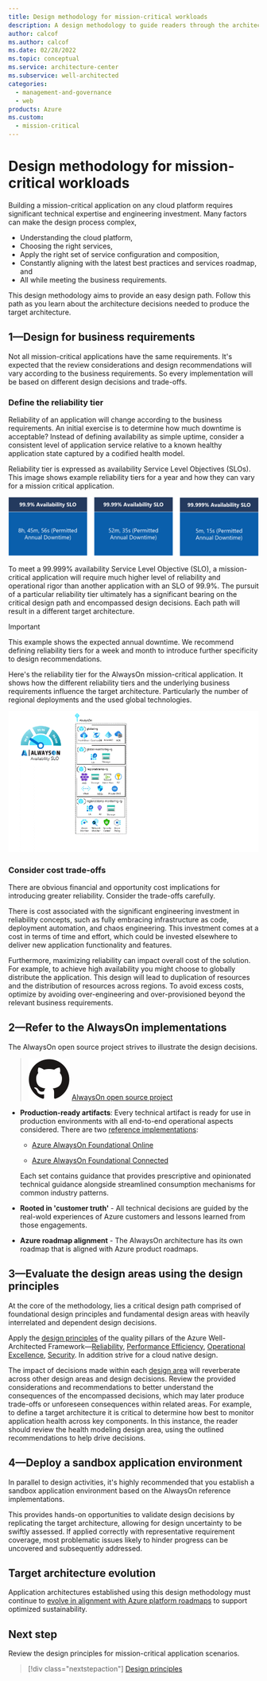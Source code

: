 ```yaml
---
title: Design methodology for mission-critical workloads
description: A design methodology to guide readers through the architectural process of building a mature mission-critical application on Microsoft Azure.
author: calcof
ms.author: calcof
ms.date: 02/28/2022
ms.topic: conceptual
ms.service: architecture-center
ms.subservice: well-architected
categories:
  - management-and-governance
  - web
products: Azure
ms.custom:
  - mission-critical
---
```


# Design methodology for mission-critical workloads

Building a mission-critical application on any cloud platform requires significant technical expertise and engineering investment. Many factors can make the design process complex,

- Understanding the cloud platform,
- Choosing the right services,
- Apply the right set of service configuration and composition,
- Constantly aligning with the latest best practices and services roadmap, and
- All while meeting the business requirements.

This design methodology aims to provide an easy design path. Follow this path as you learn about the architecture decisions needed to produce the target architecture.

<!insert visual>

## 1&mdash;Design for business requirements

Not all mission-critical applications have the same requirements. It's expected that the review considerations and design recommendations will vary according to the business requirements. So every implementation will be based on different design decisions and trade-offs.

### Define the reliability tier

Reliability of an application will change according to the business requirements. An initial exercise is to determine how much downtime is acceptable? Instead of defining availability as simple uptime, consider a consistent level of application service relative to a known healthy application state captured by a codified health model.

Reliability tier is expressed as availability Service Level Objectives (SLOs). This image shows example reliability tiers for a year and how they can vary for a mission critical application.  

![AlwaysOn Reliability Tiers](./images/alwayson-reliability-tiers.png "AlwaysOn Reliability Tiers")

To meet a 99.999% availability Service Level Objective (SLO), a mission-critical application will require much higher level of reliability and operational rigor than another application with an SLO of 99.9%. The pursuit of a particular reliability tier ultimately has a significant bearing on the critical design path and encompassed design decisions. Each path will result in a different target architecture.

> [!IMPORTANT]
> This example shows the expected annual downtime. We recommend defining reliability tiers for a week and month to introduce further specificity to design recommendations.

Here's the reliability tier for the AlwaysOn mission-critical application. It shows how the different reliability tiers and the underlying business requirements influence the target architecture. Particularly the number of regional deployments and the used global technologies.

![AlwaysOn Reliability Tiers](./images/alwayson-slo.gif "AlwaysOn Reliability Dial")

### Consider cost trade-offs
There are obvious financial and opportunity cost implications for introducing greater reliability. Consider the trade-offs carefully.

There is cost associated with the significant engineering investment in reliability concepts, such as fully embracing infrastructure as code, deployment automation, and chaos engineering. This investment comes at a cost in terms of time and effort, which could be invested elsewhere to deliver new application functionality and features.

Furthermore, maximizing reliability can impact overall cost of the solution. For example, to achieve high availability you might choose to globally distribute the application. This design will lead to duplication of resources and the distribution of resources across regions. To avoid excess costs, optimize by avoiding over-engineering and over-provisioned beyond the relevant business requirements.

## 2&mdash;Refer to the AlwaysOn implementations
The AlwaysOn open source project strives to illustrate the design decisions.

> ![GitHub logo](./../_images/github.svg) [AlwaysOn open source project](http://github.com/azure/alwayson)

- **Production-ready artifacts**: Every technical artifact is ready for use in production environments with all end-to-end operational aspects considered. There are two [reference implementations](mission-critical-overview.md#illustrative-examples):

  - [Azure AlwaysOn Foundational Online](https://github.com/azure/alwayson-foundational-online)

  - [Azure AlwaysOn Foundational Connected](https://github.com/azure/alwayson-foundational-connected) 

  Each set contains guidance that provides prescriptive and opinionated technical guidance alongside streamlined consumption mechanisms for common industry patterns.

- **Rooted in 'customer truth'** - All technical decisions are guided by the real-wold experiences of Azure customers and lessons learned from those engagements.

- **Azure roadmap alignment** - The AlwaysOn architecture has its own roadmap that is aligned with Azure product roadmaps.

## 3&mdash;Evaluate the design areas using the design principles

At the core of the methodology, lies a critical design path comprised of foundational design principles and fundamental design areas with heavily interrelated and dependent design decisions.

Apply the [design principles](mission-critical-design-principles.md) of the quality pillars of the Azure Well-Architected Framework&mdash;[Reliability](/azure/architecture/framework/#reliability), [Performance Efficiency](/azure/architecture/framework/scalability/), [Operational Excellence](/azure/architecture/framework/devops/), [Security](/azure/architecture/framework/security/). In addition strive for a cloud native design. 

The impact of decisions made within each [design area](mission-critical-design-areas.md) will reverberate across other design areas and design decisions. Review the provided considerations and recommendations to better understand the consequences of the encompassed decisions, which may later produce trade-offs or unforeseen consequences within related areas. For example, to define a target architecture it is critical to determine how best to monitor application health across key components. In this instance, the reader should review the health modeling design area, using the outlined recommendations to help drive decisions.

## 4&mdash;Deploy a sandbox application environment

In parallel to design activities, it's highly recommended that you establish a sandbox application environment based on the AlwaysOn reference implementations.

This provides hands-on opportunities to validate design decisions by replicating the target architecture, allowing for design uncertainty to be swiftly assessed. If applied correctly with representative requirement coverage, most problematic issues likely to hinder progress can be uncovered and subsequently addressed.

## Target architecture evolution

Application architectures established using this design methodology must continue to [evolve in alignment with Azure platform roadmaps](/azure/architecture/guide/design-principles/design-for-evolution) to support optimized sustainability.

## Next step

Review  the design principles for mission-critical application scenarios.

> [!div class="nextstepaction"]
> [Design principles](mission-critical-design-principles.md)
